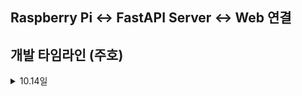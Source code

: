 ## Raspberry Pi <-> FastAPI Server <-> Web 연결

## 개발 타임라인 (주호)

<details>
<summary>10.14일</summary>
  
### 1단계: 기본 서버 실행
- `main.py` 초기 구현
- FastAPI 서버 띄우고 WebSocket 연결 확인
- Web 브라우저에서 `/static/dashboard.html` 접속 시 "Waiting for /map data..." 표시
- 핵심 포인트:
  - `/ping` GET 확인 가능
  - WebSocket 연결 성공 (`WebSocket connected` 로그)

### 2단계: `/map` 토픽 데이터 수신
- 라즈베리파이 `map_sender.py` 작성
- `/map` 토픽 구독 및 WebSocket 송신
- 서버 로그에서 수신 확인 (`Received raw: { ... }`)
- `dashboard.html`에서 맵 정보 표시:
  - 가로, 세로 (m)
  - 총 면적 (m²)
  - 탐지율 (%)
  - 해상도 (m)
  - 원점 좌표
  - 데이터 예시 일부 표시
- 데이터 처리:
  - `-1`: 미탐지 구역
  - `0`: 탐지 구역
  - `100`: 벽
 
  <img width="937" height="335" alt="image" src="https://github.com/user-attachments/assets/39ccea26-a677-465a-aebf-4acb579ec67a" />


### 3단계: `/battery_state` 토픽 시도
- 라즈베리파이 `battery_sender.py` 작성
- 문제:
  - 콜백이 너무 빠르게 호출됨 (0.1초 간격)
  - 웹에서 실시간 표시 어려움
- 임시 보류, 이후 재구현 계획

### 4단계: `dashboard.html` 개선
- 한글 표시 적용
- `map` 토픽 데이터:
  - 실시간 가로, 세로, 총 면적, 탐지율 계산
- `battery_state` 토픽 placeholder 생성
- 스타일 적용 (폰트, 박스, pre 태그)

---
## 파일 구조
```
Server/  
├─ main.py # FastAPI + WebSocket 서버  
├─ static/  
│ └─ dashboard.html # 대시보드 HTML  
ros2_publishers/  
├─ map_sender.py # /map 토픽 송신  
├─ battery_sender.py # /battery_state 토픽 송신  
```

---

## main.py 설명

```
python
from fastapi import FastAPI, WebSocket, WebSocketDisconnect
from fastapi.staticfiles import StaticFiles
import json

app = FastAPI()

# /static 경로로 HTML 제공
app.mount("/static", StaticFiles(directory="static"), name="static")

connected_clients = []

@app.get("/ping")
async def ping():
    return {"status": "ok"}

@app.websocket("/ws/realtime")
async def websocket_endpoint(websocket: WebSocket):
    await websocket.accept()
    connected_clients.append(websocket)
    try:
        while True:
            message = await websocket.receive_text()
            data = json.loads(message)
            topic = data.get("topic")
            payload = data.get("data")

            # 모든 클라이언트에 브로드캐스트
            remove_list = []
            for client in connected_clients:
                try:
                    await client.send_text(json.dumps({"topic": topic, "data": payload}))
                except:
                    remove_list.append(client)
            for c in remove_list:
                connected_clients.remove(c)
    except WebSocketDisconnect:
        connected_clients.remove(websocket)
```

</details>
